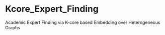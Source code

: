 # Kcore_Expert_Finding
Academic Expert Finding via K-core based Embedding over Heterogeneous Graphs
